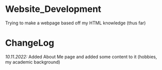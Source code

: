 # Website_Development
Trying to make a webpage based off my HTML knowledge (thus far)
# ChangeLog
*10.11.2022:* Added About Me page and added some content to it (hobbies, my academic background)
